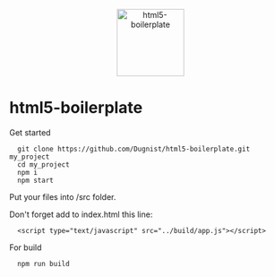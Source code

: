 <p align="center">
  <img width="120" src="http://www.logicstudio.net/spa/wp-content/uploads/2013/05/LogicStudio_HTML5.png" alt="html5-boilerplate" />
</p>

# html5-boilerplate

Get started

```
  git clone https://github.com/Dugnist/html5-boilerplate.git my_project
  cd my_project
  npm i
  npm start
```

Put your files into /src folder.

Don't forget add to index.html this line:
```
  <script type="text/javascript" src="../build/app.js"></script>
```

For build

```
  npm run build
```
